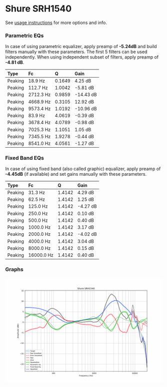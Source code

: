 # Shure SRH1540
See [usage instructions](https://github.com/jaakkopasanen/AutoEq#usage) for more options and info.

### Parametric EQs
In case of using parametric equalizer, apply preamp of **-5.24dB** and build filters manually
with these parameters. The first 5 filters can be used independently.
When using independent subset of filters, apply preamp of **-4.81 dB**.

| Type    | Fc        |      Q | Gain      |
|:--------|:----------|:-------|:----------|
| Peaking | 18.9 Hz   | 0.1649 | 4.25 dB   |
| Peaking | 112.7 Hz  | 1.0042 | -5.81 dB  |
| Peaking | 2712.3 Hz | 0.9859 | -14.43 dB |
| Peaking | 4668.9 Hz | 0.3105 | 12.92 dB  |
| Peaking | 9573.4 Hz | 1.0192 | -10.96 dB |
| Peaking | 83.9 Hz   | 4.0619 | -0.39 dB  |
| Peaking | 3678.4 Hz | 4.0789 | -0.98 dB  |
| Peaking | 7025.3 Hz | 1.1051 | 1.05 dB   |
| Peaking | 7345.5 Hz | 1.9278 | -0.44 dB  |
| Peaking | 8541.0 Hz | 4.0561 | -1.27 dB  |

### Fixed Band EQs
In case of using fixed band (also called graphic) equalizer, apply preamp of **-4.45dB**
(if available) and set gains manually with these parameters.

| Type    | Fc         |      Q | Gain     |
|:--------|:-----------|:-------|:---------|
| Peaking | 31.3 Hz    | 1.4142 | 4.29 dB  |
| Peaking | 62.5 Hz    | 1.4142 | 1.25 dB  |
| Peaking | 125.0 Hz   | 1.4142 | -4.27 dB |
| Peaking | 250.0 Hz   | 1.4142 | 0.10 dB  |
| Peaking | 500.0 Hz   | 1.4142 | 0.40 dB  |
| Peaking | 1000.0 Hz  | 1.4142 | 3.17 dB  |
| Peaking | 2000.0 Hz  | 1.4142 | -4.02 dB |
| Peaking | 4000.0 Hz  | 1.4142 | 3.04 dB  |
| Peaking | 8000.0 Hz  | 1.4142 | 0.15 dB  |
| Peaking | 16000.0 Hz | 1.4142 | 0.40 dB  |

### Graphs
![](./Shure%20SRH1540.png)